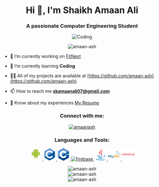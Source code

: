 <h1 align="center">Hi 👋, I'm Shaikh Amaan Ali</h1>
<h3 align="center">A passionate Computer Engineering Student</h3>

<div align="center">
  <img src="https://cdn.dribbble.com/users/1162077/screenshots/3848914/programmer.gif" alt="Coding" width="400" />
</div>

<p align="center"> 
  <img src="https://komarev.com/ghpvc/?username=amaan-ash&label=Profile%20views&color=0e75b6&style=flat" alt="amaan-ash" />
</p>

- 🔭 I’m currently working on [FitNext](https://github.com/amaan-ash/FitNext)

- 🌱 I’m currently learning **Coding**

- 👨‍💻 All of my projects are available at [https://github.com/amaan-ash](https://github.com/amaan-ash)

- 📫 How to reach me **skamaanali07@gmail.com**

- 📄 Know about my experiences [My Resume](https://drive.google.com/file/d/1uSJGObgoxPTew4VpziClbEj6-ZhH_3fL/view?usp=sharing)

<h3 align="center">Connect with me:</h3>
<p align="center">
  <a href="https://linkedin.com/in/amaanash" target="_blank">
    <img src="https://raw.githubusercontent.com/rahuldkjain/github-profile-readme-generator/master/src/images/icons/Social/linked-in-alt.svg" alt="amaanash" height="30" width="40" />
  </a>
</p>

<h3 align="center">Languages and Tools:</h3>
<p align="center">
  <a href="https://developer.android.com" target="_blank" rel="noreferrer"> 
    <img src="https://raw.githubusercontent.com/devicons/devicon/master/icons/android/android-original-wordmark.svg" alt="android" width="40" height="40"/> 
  </a> 
  <a href="https://www.cprogramming.com/" target="_blank" rel="noreferrer"> 
    <img src="https://raw.githubusercontent.com/devicons/devicon/master/icons/c/c-original.svg" alt="c" width="40" height="40"/> 
  </a> 
  <a href="https://www.w3schools.com/cpp/" target="_blank" rel="noreferrer"> 
    <img src="https://raw.githubusercontent.com/devicons/devicon/master/icons/cplusplus/cplusplus-original.svg" alt="cplusplus" width="40" height="40"/> 
  </a> 
  <a href="https://firebase.google.com/" target="_blank" rel="noreferrer"> 
    <img src="https://www.vectorlogo.zone/logos/firebase/firebase-icon.svg" alt="firebase" width="40" height="40"/> 
  </a> 
  <a href="https://www.java.com" target="_blank" rel="noreferrer"> 
    <img src="https://raw.githubusercontent.com/devicons/devicon/master/icons/java/java-original.svg" alt="java" width="40" height="40"/> 
  </a> 
  <a href="https://www.mysql.com/" target="_blank" rel="noreferrer"> 
    <img src="https://raw.githubusercontent.com/devicons/devicon/master/icons/mysql/mysql-original-wordmark.svg" alt="mysql" width="40" height="40"/> 
  </a> 
  <a href="https://www.oracle.com/" target="_blank" rel="noreferrer"> 
    <img src="https://raw.githubusercontent.com/devicons/devicon/master/icons/oracle/oracle-original.svg" alt="oracle" width="40" height="40"/> 
  </a>
</p>

<div align="center">
  <img src="https://github-readme-stats.vercel.app/api/top-langs?username=amaan-ash&show_icons=true&locale=en&layout=compact" alt="amaan-ash" />
</div>

<div align="center">
  <img src="https://github-readme-stats.vercel.app/api?username=amaan-ash&show_icons=true&locale=en" alt="amaan-ash" />
</div>

<div align="center">
  <img src="https://github-readme-streak-stats.herokuapp.com/?user=amaan-ash&" alt="amaan-ash" />
</div>
